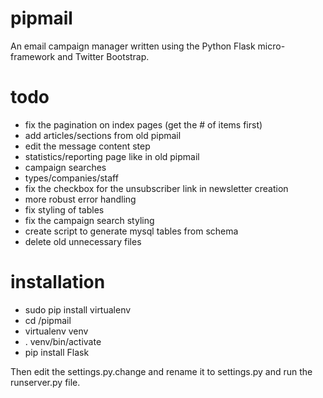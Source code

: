 pipmail
=======

An email campaign manager written using the Python Flask micro-framework and Twitter Bootstrap.

todo
=======
- fix the pagination on index pages (get the # of items first)
- add articles/sections from old pipmail
- edit the message content step
- statistics/reporting page like in old pipmail
- campaign searches
- types/companies/staff
- fix the checkbox for the unsubscriber link in newsletter creation
- more robust error handling
- fix styling of tables
- fix the campaign search styling
- create script to generate mysql tables from schema
- delete old unnecessary files

installation
=======
- sudo pip install virtualenv
- cd /pipmail
- virtualenv venv
- . venv/bin/activate
- pip install Flask

Then edit the settings.py.change and rename it to settings.py and run the runserver.py file.
